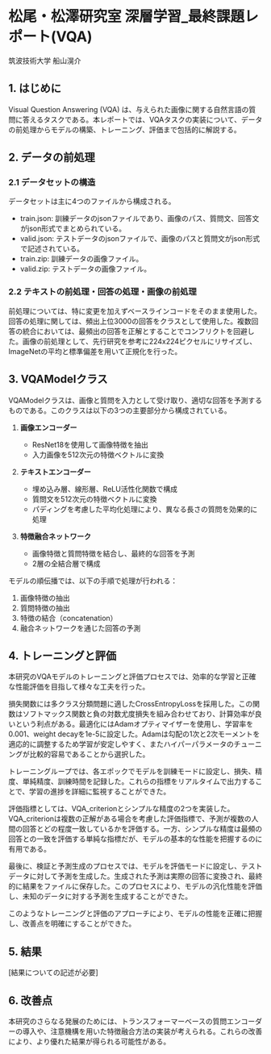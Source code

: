 # 松尾・松澤研究室 深層学習_最終課題レポート(VQA)

筑波技術大学 船山滉介

## 1. はじめに

Visual Question Answering (VQA) は、与えられた画像に関する自然言語の質問に答えるタスクである。本レポートでは、VQAタスクの実装について、データの前処理からモデルの構築、トレーニング、評価まで包括的に解説する。

## 2. データの前処理

### 2.1 データセットの構造

データセットは主に4つのファイルから構成される。

- train.json: 訓練データのjsonファイルであり、画像のパス、質問文、回答文がjson形式でまとめられている。
- valid.json: テストデータのjsonファイルで、画像のパスと質問文がjson形式で記述されている。
- train.zip: 訓練データの画像ファイル。
- valid.zip: テストデータの画像ファイル。

### 2.2 テキストの前処理・回答の処理・画像の前処理

前処理については、特に変更を加えずベースラインコードをそのまま使用した。回答の処理に関しては、頻出上位3000の回答をクラスとして使用した。複数回答の統合においては、最頻出の回答を正解とすることでコンフリクトを回避した。画像の前処理として、先行研究を参考に224x224ピクセルにリサイズし、ImageNetの平均と標準偏差を用いて正規化を行った。

## 3. VQAModelクラス

VQAModelクラスは、画像と質問を入力として受け取り、適切な回答を予測するものである。このクラスは以下の3つの主要部分から構成されている。

1. **画像エンコーダー**
   - ResNet18を使用して画像特徴を抽出
   - 入力画像を512次元の特徴ベクトルに変換

2. **テキストエンコーダー**
   - 埋め込み層、線形層、ReLU活性化関数で構成
   - 質問文を512次元の特徴ベクトルに変換
   - パディングを考慮した平均化処理により、異なる長さの質問を効果的に処理

3. **特徴融合ネットワーク**
   - 画像特徴と質問特徴を結合し、最終的な回答を予測
   - 2層の全結合層で構成

モデルの順伝播では、以下の手順で処理が行われる：

1. 画像特徴の抽出
2. 質問特徴の抽出
3. 特徴の結合（concatenation）
4. 融合ネットワークを通じた回答の予測

## 4. トレーニングと評価

本研究のVQAモデルのトレーニングと評価プロセスでは、効率的な学習と正確な性能評価を目指して様々な工夫を行った。

損失関数には多クラス分類問題に適したCrossEntropyLossを採用した。この関数はソフトマックス関数と負の対数尤度損失を組み合わせており、計算効率が良いという利点がある。最適化にはAdamオプティマイザーを使用し、学習率を0.001、weight decayを1e-5に設定した。Adamは勾配の1次と2次モーメントを適応的に調整するため学習が安定しやすく、またハイパーパラメータのチューニングが比較的容易であることから選択した。

トレーニングループでは、各エポックでモデルを訓練モードに設定し、損失、精度、単純精度、訓練時間を記録した。これらの指標をリアルタイムで出力することで、学習の進捗を詳細に監視することができた。

評価指標としては、VQA_criterionとシンプルな精度の2つを実装した。VQA_criterionは複数の正解がある場合を考慮した評価指標で、予測が複数の人間の回答とどの程度一致しているかを評価する。一方、シンプルな精度は最頻の回答との一致を評価する単純な指標だが、モデルの基本的な性能を把握するのに有用である。

最後に、検証と予測生成のプロセスでは、モデルを評価モードに設定し、テストデータに対して予測を生成した。生成された予測は実際の回答に変換され、最終的に結果をファイルに保存した。このプロセスにより、モデルの汎化性能を評価し、未知のデータに対する予測を生成することができた。

このようなトレーニングと評価のアプローチにより、モデルの性能を正確に把握し、改善点を明確にすることができた。

## 5. 結果

[結果についての記述が必要]

## 6. 改善点

本研究のさらなる発展のためには、トランスフォーマーベースの質問エンコーダーの導入や、注意機構を用いた特徴融合方法の実装が考えられる。これらの改善により、より優れた結果が得られる可能性がある。
